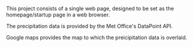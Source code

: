 This project consists of a single web page, designed to be set as the homepage/startup page in a web browser.

The precipitation data is provided by the Met Office's DataPoint API.

Google maps provides the map to which the preicipitation data is overlaid.